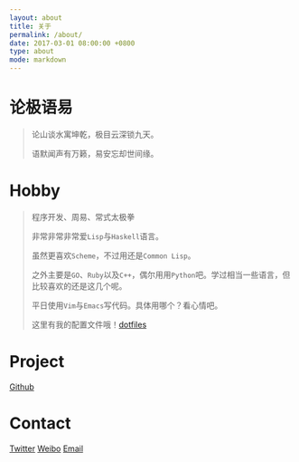 ```yaml
---
layout: about
title: 关于
permalink: /about/
date: 2017-03-01 08:00:00 +0800
type: about
mode: markdown
---
```


# 论极语易

> 论山谈水寓坤乾，极目云深锁九天。
>
> 语默闻声有万籁，易安忘却世间缘。

# Hobby

> 程序开发、周易、常式太极拳
>
> 非常非常非常爱`Lisp`与`Haskell`语言。
>
> 虽然更喜欢`Scheme`，不过用还是`Common Lisp`。
>
> 之外主要是`GO`、`Ruby`以及`C++`，偶尔用用`Python`吧。学过相当一些语言，但比较喜欢的还是这几个呢。
>
> 平日使用`Vim`与`Emacs`写代码。具体用哪个？看心情吧。
>
> 这里有我的配置文件哦！[dotfiles](https://github.com/VonFry/dotfiles)

# Project
  [Github](https://github.com/vonfry)

# Contact
  [Twitter](https://twitter.com/Vonfry314)
  [Weibo](http://weibo.com/fryown)
  [Email](mailto:vonfry314@gmail.com)
